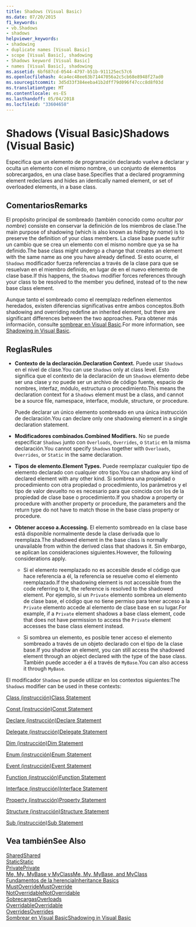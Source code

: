 ```yaml
---
title: Shadows (Visual Basic)
ms.date: 07/20/2015
f1_keywords:
- vb.Shadows
- shadows
helpviewer_keywords:
- shadowing
- duplicate names [Visual Basic]
- scope [Visual Basic], shadowing
- Shadows keyword [Visual Basic]
- names [Visual Basic], shadowing
ms.assetid: 6bf687cd-0544-4797-b51b-911125ec57c6
ms.openlocfilehash: 4ca4ec48ee63b71447056a2c5cb68e8948f27ad0
ms.sourcegitcommit: 3d5d33f384eeba41b2dff79d096f47ccc8d8f03d
ms.translationtype: MT
ms.contentlocale: es-ES
ms.lasthandoff: 05/04/2018
ms.locfileid: "33604658"
---
```

# <a name="shadows-visual-basic"></a><span data-ttu-id="60523-102">Shadows (Visual Basic)</span><span class="sxs-lookup"><span data-stu-id="60523-102">Shadows (Visual Basic)</span></span>
<span data-ttu-id="60523-103">Especifica que un elemento de programación declarado vuelve a declarar y oculta un elemento con el mismo nombre, o un conjunto de elementos sobrecargados, en una clase base.</span><span class="sxs-lookup"><span data-stu-id="60523-103">Specifies that a declared programming element redeclares and hides an identically named element, or set of overloaded elements, in a base class.</span></span>  
  
## <a name="remarks"></a><span data-ttu-id="60523-104">Comentarios</span><span class="sxs-lookup"><span data-stu-id="60523-104">Remarks</span></span>  
 <span data-ttu-id="60523-105">El propósito principal de sombreado (también conocido como *ocultar por nombre*) consiste en conservar la definición de los miembros de clase.</span><span class="sxs-lookup"><span data-stu-id="60523-105">The main purpose of shadowing (which is also known as *hiding by name*) is to preserve the definition of your class members.</span></span> <span data-ttu-id="60523-106">La clase base puede sufrir un cambio que se crea un elemento con el mismo nombre que ya se ha definido.</span><span class="sxs-lookup"><span data-stu-id="60523-106">The base class might undergo a change that creates an element with the same name as one you have already defined.</span></span> <span data-ttu-id="60523-107">Si esto ocurre, el `Shadows` modificador fuerza referencias a través de la clase para que se resuelvan en el miembro definido, en lugar de en el nuevo elemento de clase base.</span><span class="sxs-lookup"><span data-stu-id="60523-107">If this happens, the `Shadows` modifier forces references through your class to be resolved to the member you defined, instead of to the new base class element.</span></span>  
  
 <span data-ttu-id="60523-108">Aunque tanto el sombreado como el reemplazo redefinen elementos heredados, existen diferencias significativas entre ambos conceptos.</span><span class="sxs-lookup"><span data-stu-id="60523-108">Both shadowing and overriding redefine an inherited element, but there are significant differences between the two approaches.</span></span> <span data-ttu-id="60523-109">Para obtener más información, consulte [sombrear en Visual Basic](../../../visual-basic/programming-guide/language-features/declared-elements/shadowing.md).</span><span class="sxs-lookup"><span data-stu-id="60523-109">For more information, see [Shadowing in Visual Basic](../../../visual-basic/programming-guide/language-features/declared-elements/shadowing.md).</span></span>  
  
## <a name="rules"></a><span data-ttu-id="60523-110">Reglas</span><span class="sxs-lookup"><span data-stu-id="60523-110">Rules</span></span>  
  
-   <span data-ttu-id="60523-111">**Contexto de la declaración.**</span><span class="sxs-lookup"><span data-stu-id="60523-111">**Declaration Context.**</span></span> <span data-ttu-id="60523-112">Puede usar `Shadows` en el nivel de clase.</span><span class="sxs-lookup"><span data-stu-id="60523-112">You can use `Shadows` only at class level.</span></span> <span data-ttu-id="60523-113">Esto significa que el contexto de la declaración de un `Shadows` elemento debe ser una clase y no puede ser un archivo de código fuente, espacio de nombres, interfaz, módulo, estructura o procedimiento.</span><span class="sxs-lookup"><span data-stu-id="60523-113">This means the declaration context for a `Shadows` element must be a class, and cannot be a source file, namespace, interface, module, structure, or procedure.</span></span>  
  
     <span data-ttu-id="60523-114">Puede declarar un único elemento sombreado en una única instrucción de declaración.</span><span class="sxs-lookup"><span data-stu-id="60523-114">You can declare only one shadowing element in a single declaration statement.</span></span>  
  
-   <span data-ttu-id="60523-115">**Modificadores combinados.**</span><span class="sxs-lookup"><span data-stu-id="60523-115">**Combined Modifiers.**</span></span> <span data-ttu-id="60523-116">No se puede especificar `Shadows` junto con `Overloads`, `Overrides`, o `Static` en la misma declaración.</span><span class="sxs-lookup"><span data-stu-id="60523-116">You cannot specify `Shadows` together with `Overloads`, `Overrides`, or `Static` in the same declaration.</span></span>  
  
-   <span data-ttu-id="60523-117">**Tipos de elemento.**</span><span class="sxs-lookup"><span data-stu-id="60523-117">**Element Types.**</span></span> <span data-ttu-id="60523-118">Puede reemplazar cualquier tipo de elemento declarado con cualquier otro tipo.</span><span class="sxs-lookup"><span data-stu-id="60523-118">You can shadow any kind of declared element with any other kind.</span></span> <span data-ttu-id="60523-119">Si sombrea una propiedad o procedimiento con otra propiedad o procedimiento, los parámetros y el tipo de valor devuelto no es necesario para que coincida con los de la propiedad de clase base o procedimiento.</span><span class="sxs-lookup"><span data-stu-id="60523-119">If you shadow a property or procedure with another property or procedure, the parameters and the return type do not have to match those in the base class property or procedure.</span></span>  
  
-   <span data-ttu-id="60523-120">**Obtener acceso a.**</span><span class="sxs-lookup"><span data-stu-id="60523-120">**Accessing.**</span></span> <span data-ttu-id="60523-121">El elemento sombreado en la clase base está disponible normalmente desde la clase derivada que lo reemplaza.</span><span class="sxs-lookup"><span data-stu-id="60523-121">The shadowed element in the base class is normally unavailable from within the derived class that shadows it.</span></span> <span data-ttu-id="60523-122">Sin embargo, se aplican las consideraciones siguientes.</span><span class="sxs-lookup"><span data-stu-id="60523-122">However, the following considerations apply.</span></span>  
  
    -   <span data-ttu-id="60523-123">Si el elemento reemplazado no es accesible desde el código que hace referencia a él, la referencia se resuelve como el elemento reemplazado.</span><span class="sxs-lookup"><span data-stu-id="60523-123">If the shadowing element is not accessible from the code referring to it, the reference is resolved to the shadowed element.</span></span> <span data-ttu-id="60523-124">Por ejemplo, si un `Private` elemento sombrea un elemento de clase base, el código que no tiene permiso para tener acceso a la `Private` elemento accede al elemento de clase base en su lugar.</span><span class="sxs-lookup"><span data-stu-id="60523-124">For example, if a `Private` element shadows a base class element, code that does not have permission to access the `Private` element accesses the base class element instead.</span></span>  
  
    -   <span data-ttu-id="60523-125">Si sombrea un elemento, es posible tener acceso el elemento sombreado a través de un objeto declarado con el tipo de la clase base.</span><span class="sxs-lookup"><span data-stu-id="60523-125">If you shadow an element, you can still access the shadowed element through an object declared with the type of the base class.</span></span> <span data-ttu-id="60523-126">También puede acceder a él a través de `MyBase`.</span><span class="sxs-lookup"><span data-stu-id="60523-126">You can also access it through `MyBase`.</span></span>  
  
 <span data-ttu-id="60523-127">El modificador `Shadows` se puede utilizar en los contextos siguientes:</span><span class="sxs-lookup"><span data-stu-id="60523-127">The `Shadows` modifier can be used in these contexts:</span></span>  
  
 [<span data-ttu-id="60523-128">Class (instrucción)</span><span class="sxs-lookup"><span data-stu-id="60523-128">Class Statement</span></span>](../../../visual-basic/language-reference/statements/class-statement.md)  
  
 [<span data-ttu-id="60523-129">Const (instrucción)</span><span class="sxs-lookup"><span data-stu-id="60523-129">Const Statement</span></span>](../../../visual-basic/language-reference/statements/const-statement.md)  
  
 [<span data-ttu-id="60523-130">Declare (instrucción)</span><span class="sxs-lookup"><span data-stu-id="60523-130">Declare Statement</span></span>](../../../visual-basic/language-reference/statements/declare-statement.md)  
  
 [<span data-ttu-id="60523-131">Delegate (instrucción)</span><span class="sxs-lookup"><span data-stu-id="60523-131">Delegate Statement</span></span>](../../../visual-basic/language-reference/statements/delegate-statement.md)  
  
 [<span data-ttu-id="60523-132">Dim (instrucción)</span><span class="sxs-lookup"><span data-stu-id="60523-132">Dim Statement</span></span>](../../../visual-basic/language-reference/statements/dim-statement.md)  
  
 [<span data-ttu-id="60523-133">Enum (instrucción)</span><span class="sxs-lookup"><span data-stu-id="60523-133">Enum Statement</span></span>](../../../visual-basic/language-reference/statements/enum-statement.md)  
  
 [<span data-ttu-id="60523-134">Event (instrucción)</span><span class="sxs-lookup"><span data-stu-id="60523-134">Event Statement</span></span>](../../../visual-basic/language-reference/statements/event-statement.md)  
  
 [<span data-ttu-id="60523-135">Function (instrucción)</span><span class="sxs-lookup"><span data-stu-id="60523-135">Function Statement</span></span>](../../../visual-basic/language-reference/statements/function-statement.md)  
  
 [<span data-ttu-id="60523-136">Interface (instrucción)</span><span class="sxs-lookup"><span data-stu-id="60523-136">Interface Statement</span></span>](../../../visual-basic/language-reference/statements/interface-statement.md)  
  
 [<span data-ttu-id="60523-137">Property (instrucción)</span><span class="sxs-lookup"><span data-stu-id="60523-137">Property Statement</span></span>](../../../visual-basic/language-reference/statements/property-statement.md)  
  
 [<span data-ttu-id="60523-138">Structure (instrucción)</span><span class="sxs-lookup"><span data-stu-id="60523-138">Structure Statement</span></span>](../../../visual-basic/language-reference/statements/structure-statement.md)  
  
 [<span data-ttu-id="60523-139">Sub (instrucción)</span><span class="sxs-lookup"><span data-stu-id="60523-139">Sub Statement</span></span>](../../../visual-basic/language-reference/statements/sub-statement.md)  
  
## <a name="see-also"></a><span data-ttu-id="60523-140">Vea también</span><span class="sxs-lookup"><span data-stu-id="60523-140">See Also</span></span>  
 [<span data-ttu-id="60523-141">Shared</span><span class="sxs-lookup"><span data-stu-id="60523-141">Shared</span></span>](../../../visual-basic/language-reference/modifiers/shared.md)  
 [<span data-ttu-id="60523-142">Static</span><span class="sxs-lookup"><span data-stu-id="60523-142">Static</span></span>](../../../visual-basic/language-reference/modifiers/static.md)  
 [<span data-ttu-id="60523-143">Private</span><span class="sxs-lookup"><span data-stu-id="60523-143">Private</span></span>](../../../visual-basic/language-reference/modifiers/private.md)  
 [<span data-ttu-id="60523-144">Me, My, MyBase y MyClass</span><span class="sxs-lookup"><span data-stu-id="60523-144">Me, My, MyBase, and MyClass</span></span>](../../../visual-basic/programming-guide/program-structure/me-my-mybase-and-myclass.md)  
 [<span data-ttu-id="60523-145">Fundamentos de la herencia</span><span class="sxs-lookup"><span data-stu-id="60523-145">Inheritance Basics</span></span>](../../../visual-basic/programming-guide/language-features/objects-and-classes/inheritance-basics.md)  
 [<span data-ttu-id="60523-146">MustOverride</span><span class="sxs-lookup"><span data-stu-id="60523-146">MustOverride</span></span>](../../../visual-basic/language-reference/modifiers/mustoverride.md)  
 [<span data-ttu-id="60523-147">NotOverridable</span><span class="sxs-lookup"><span data-stu-id="60523-147">NotOverridable</span></span>](../../../visual-basic/language-reference/modifiers/notoverridable.md)  
 [<span data-ttu-id="60523-148">Sobrecargas</span><span class="sxs-lookup"><span data-stu-id="60523-148">Overloads</span></span>](../../../visual-basic/language-reference/modifiers/overloads.md)  
 [<span data-ttu-id="60523-149">Overridable</span><span class="sxs-lookup"><span data-stu-id="60523-149">Overridable</span></span>](../../../visual-basic/language-reference/modifiers/overridable.md)  
 [<span data-ttu-id="60523-150">Overrides</span><span class="sxs-lookup"><span data-stu-id="60523-150">Overrides</span></span>](../../../visual-basic/language-reference/modifiers/overrides.md)  
 [<span data-ttu-id="60523-151">Sombrear en Visual Basic</span><span class="sxs-lookup"><span data-stu-id="60523-151">Shadowing in Visual Basic</span></span>](../../../visual-basic/programming-guide/language-features/declared-elements/shadowing.md)
